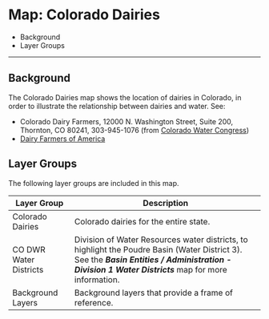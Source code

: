 # Map: Colorado Dairies

* Background
* Layer Groups

------------------------

## Background

The Colorado Dairies map shows the location of dairies in Colorado,
in order to illustrate the relationship between dairies and water.
See:

* Colorado Dairy Farmers, 12000 N. Washington Street, Suite 200, Thornton, CO 80241, 303-945-1076
(from [Colorado Water Congress](https://web.cowatercongress.org/Members/Colorado-Dairy-Farmers-306))
* [Dairy Farmers of America](https://www.dfamilk.com/)

## Layer Groups

The following layer groups are included in this map.

| **Layer Group** | **Description** |
| -- | -- |
| Colorado Dairies | Colorado dairies for the entire state. |
| CO DWR Water Districts | Division of Water Resources water districts, to highlight the Poudre Basin (Water District 3).  See the ***Basin Entities / Administration - Division 1 Water Districts*** map for more information. |
| Background Layers | Background layers that provide a frame of reference. |

